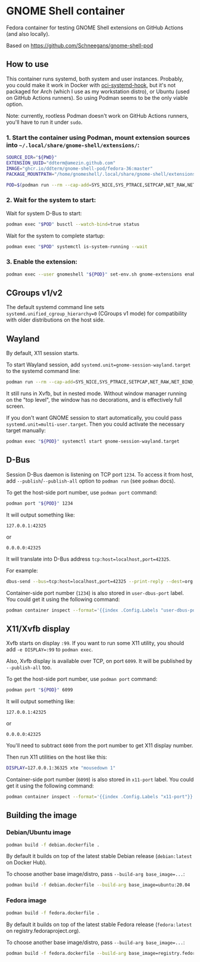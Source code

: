 # GNOME Shell container

Fedora container for testing GNOME Shell extensions on GitHub Actions (and also
locally).

Based on https://github.com/Schneegans/gnome-shell-pod

## How to use

This container runs systemd, both system and user instances. Probably, you
could make it work in Docker with [oci-systemd-hook], but it's not packaged
for Arch (which I use as my workstation distro), or Ubuntu (used on GitHub
Actions runners). So using Podman seems to be the only viable option.

[oci-systemd-hook]: https://github.com/projectatomic/oci-systemd-hook

Note: currently, rootless Podman doesn't work on GitHub Actions runners,
you'll have to run it under `sudo`.

### 1. Start the container using Podman, mount extension sources into `~/.local/share/gnome-shell/extensions/`:

```sh
SOURCE_DIR="${PWD}"
EXTENSION_UUID="ddterm@amezin.github.com"
IMAGE="ghcr.io/ddterm/gnome-shell-pod/fedora-36:master"
PACKAGE_MOUNTPATH="/home/gnomeshell/.local/share/gnome-shell/extensions/${EXTENSION_UUID}"

POD=$(podman run --rm --cap-add=SYS_NICE,SYS_PTRACE,SETPCAP,NET_RAW,NET_BIND_SERVICE,DAC_READ_SEARCH,IPC_LOCK -v "${SOURCE_DIR}:${PACKAGE_MOUNTPATH}:ro" -td "${IMAGE}")
```

### 2. Wait for the system to start:

Wait for system D-Bus to start:

```sh
podman exec "$POD" busctl --watch-bind=true status
```

Wait for the system to complete startup:

```sh
podman exec "$POD" systemctl is-system-running --wait
```

### 3. Enable the extension:

```sh
podman exec --user gnomeshell "${POD}" set-env.sh gnome-extensions enable "${EXTENSION_UUID}"
```

## CGroups v1/v2

The default systemd command line sets `systemd.unified_cgroup_hierarchy=0`
(CGroups v1 mode) for compatibility with older distributions on the host side.

## Wayland

By default, X11 session starts.

To start Wayland session, add `systemd.unit=gnome-session-wayland.target` to
the systemd command line:

```sh
podman run --rm --cap-add=SYS_NICE,SYS_PTRACE,SETPCAP,NET_RAW,NET_BIND_SERVICE,DAC_READ_SEARCH,IPC_LOCK -v "${SOURCE_DIR}:${PACKAGE_MOUNTPATH}:ro" -td "${IMAGE}" /sbin/init systemd.unified_cgroup_hierarchy=0 systemd.unit=gnome-session-wayland.target
```

It still runs in Xvfb, but in nested mode. Without window manager running on
the "top level", the window has no decorations, and is effectively full screen.

If you don't want GNOME session to start automatically, you could pass
`systemd.unit=multi-user.target`. Then you could activate the necessary target
manually:

```sh
podman exec "${POD}" systemctl start gnome-session-wayland.target
```

## D-Bus

Session D-Bus daemon is listening on TCP port `1234`. To access it from host,
add `--publish`/`--publish-all` option to `podman run` (see `podman` docs).

To get the host-side port number, use `podman port` command:

```sh
podman port "${POD}" 1234
```

It will output something like:

```
127.0.0.1:42325
```

or

```
0.0.0.0:42325
```

It will translate into D-Bus address `tcp:host=localhost,port=42325`.

For example:

```sh
dbus-send --bus=tcp:host=localhost,port=42325 --print-reply --dest=org.freedesktop.DBus /org/freedesktop/DBus org.freedesktop.DBus.Peer.Ping
```

Container-side port number (`1234`) is also stored in `user-dbus-port` label.
You could get it using the following command:

```sh
podman container inspect --format='{{index .Config.Labels "user-dbus-port"}}'
```

## X11/Xvfb display

Xvfb starts on display `:99`. If you want to run some X11 utility, you should
add `-e DISPLAY=:99` to `podman exec`.

Also, Xvfb display is available over TCP, on port `6099`. It will be published
by `--publish-all` too.

To get the host-side port number, use `podman port` command:

```sh
podman port "${POD}" 6099
```

It will output something like:

```
127.0.0.1:42325
```

or

```
0.0.0.0:42325
```

You'll need to subtract `6000` from the port number to get X11 display number.

Then run X11 utilities on the host like this:

```sh
DISPLAY=127.0.0.1:36325 xte "mousedown 1"
```

Container-side port number (`6099`) is also stored in `x11-port` label. You
could get it using the following command:

```sh
podman container inspect --format='{{index .Config.Labels "x11-port"}}'
```

## Building the image

### Debian/Ubuntu image

```sh
podman build -f debian.dockerfile .
```

By default it builds on top of the latest stable Debian release (`debian:latest` on Docker Hub).

To choose another base image/distro, pass `--build-arg base_image=...`:

```sh
podman build -f debian.dockerfile --build-arg base_image=ubuntu:20.04 .
```

### Fedora image

```sh
podman build -f fedora.dockerfile .
```

By default it builds on top of the latest stable Fedora release (`fedora:latest` on registry.fedoraproject.org).

To choose another base image/distro, pass `--build-arg base_image=...`:

```sh
podman build -f fedora.dockerfile --build-arg base_image=registry.fedoraproject.org/fedora:34 .
```
